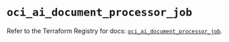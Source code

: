 # `oci_ai_document_processor_job`

Refer to the Terraform Registry for docs: [`oci_ai_document_processor_job`](https://registry.terraform.io/providers/oracle/oci/7.19.0/docs/resources/ai_document_processor_job).
